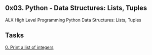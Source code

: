 ## 0x03. Python - Data Structures: Lists, Tuples
ALX High Level Programming
Python  Data Structures: Lists, Tuples

## Tasks

[0. Print a list of integers ]()

